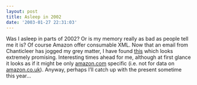 ```yaml
---
layout: post
title: Asleep in 2002
date: '2003-01-27 22:31:03'
---
```



Was I asleep in parts of 2002? Or is my memory really as bad as people tell me it is? Of course Amazon offer consumable XML. Now that an email from Chanticleer has jogged my grey matter, I have found [this](http://associates.amazon.com/exec/panama/associates/join/developer/faq.html/) which looks extremely promising. Interesting times ahead for me, although at first glance it looks as if it might be only [amazon.com](http://www.amazon.com/) specific (i.e. not for data on [amazon.co.uk](http://www.amazon.co.uk/)). Anyway, perhaps I’ll catch up with the present sometime this year…


